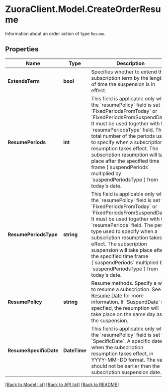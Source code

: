 # ZuoraClient.Model.CreateOrderResume
Information about an order action of type `Resume`. 

## Properties

Name | Type | Description | Notes
------------ | ------------- | ------------- | -------------
**ExtendsTerm** | **bool** | Specifies whether to extend the subscription term by the length of time the suspension is in effect.  | [optional] 
**ResumePeriods** | **int** | This field is applicable only when the &#x60;resumePolicy&#x60; field is set to &#x60;FixedPeriodsFromToday&#x60; or &#x60;FixedPeriodsFromSuspendDate&#x60;. It must be used together with the &#x60;resumePeriodsType&#x60; field.   The total number of the periods used to specify when a subscription resumption takes effect. The subscription resumption will take place after the specified time frame (&#x60;suspendPeriods&#x60; multiplied by &#x60;suspendPeriodsType&#x60;) from today&#39;s date.   | [optional] 
**ResumePeriodsType** | **string** | This field is applicable only when the &#x60;resumePolicy&#x60; field is set to &#x60;FixedPeriodsFromToday&#x60; or &#x60;FixedPeriodsFromSuspendDate&#x60;. It must be used together with the &#x60;resumePeriods&#x60; field.  The period type used to specify when a subscription resumption takes effect. The subscription suspension will take place after the specified time frame (&#x60;suspendPeriods&#x60; multiplied by &#x60;suspendPeriodsType&#x60;) from today&#39;s date.   | [optional] 
**ResumePolicy** | **string** | Resume methods. Specify a way to resume a subscription. See [Resume Date](https://knowledgecenter.zuora.com/BC_Subscription_Management/Subscriptions/Resume_a_Subscription#Resume_Date) for more information.  If &#x60;SuspendDate&#x60; is specfied, the resumption will take place on the same day as the suspension.   | 
**ResumeSpecificDate** | **DateTime** | This field is applicable only when the &#x60;resumePolicy&#x60; field is set to &#x60;SpecificDate&#x60;.  A specific date when the subscription resumption takes effect, in YYYY-MM-DD format. The value should not be earlier than the subscription suspension date.  | [optional] 

[[Back to Model list]](../README.md#documentation-for-models) [[Back to API list]](../README.md#documentation-for-api-endpoints) [[Back to README]](../README.md)

